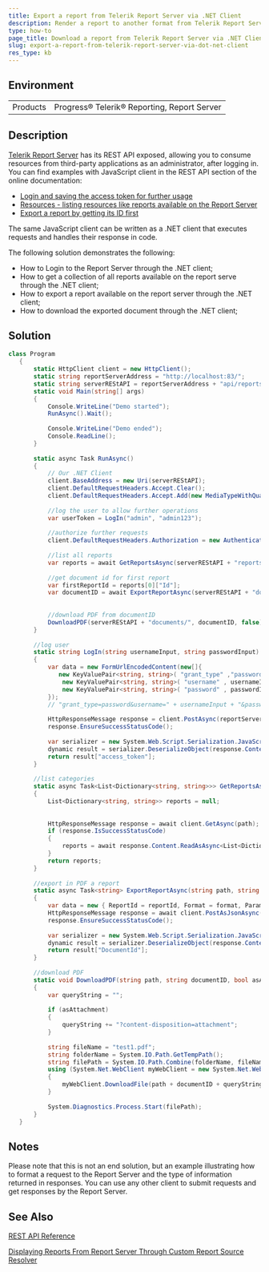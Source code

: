 ```yaml
---
title: Export a report from Telerik Report Server via .NET Client
description: Render a report to another format from Telerik Report Server via .NET Client.
type: how-to
page_title: Download a report from Telerik Report Server via .NET Client
slug: export-a-report-from-telerik-report-server-via-dot-net-client
res_type: kb
---
```


## Environment
<table>
	<tbody>
		<tr>
			<td>Products</td>
			<td>Progress® Telerik® Reporting, Report Server</td>
		</tr>
	</tbody>
</table>
    
## Description

[Telerik Report Server](https://www.telerik.com/report-server) has its REST API exposed, allowing you to consume resources from third-party applications as an administrator, after logging in. You can find examples with JavaScript client in the REST API section of the online documentation:  

- [Login and saving the access token for further usage](../../report-server/implementer-guide/apis/rest-api/examples/javascript/login)
- [Resources - listing resources like reports available on the Report Server](../../report-server/implementer-guide/apis/rest-api/examples/javascript/get-resources)
- [Export a report by getting its ID first](../../report-server/implementer-guide/apis/rest-api/examples/javascript/export) 
  
The same JavaScript client can be written as a .NET client that executes requests and handles their response in code. 

The following solution demonstrates the following:

- How to Login to the Report Server through the .NET client;
- How to get a collection of all reports available on the report serve through the .NET client;
- How to export a report available on the report server through the .NET client;
- How to download the exported document through the .NET client;

## Solution

```cs
class Program
   {
       static HttpClient client = new HttpClient();
       static string reportServerAddress = "http://localhost:83/";
       static string serverREStAPI = reportServerAddress + "api/reportserver/";
       static void Main(string[] args)
       {
           Console.WriteLine("Demo started");
           RunAsync().Wait();
 
           Console.WriteLine("Demo ended");
           Console.ReadLine();
       }
 
       static async Task RunAsync()
       {
           // Our .NET Client
           client.BaseAddress = new Uri(serverREStAPI);
           client.DefaultRequestHeaders.Accept.Clear();
           client.DefaultRequestHeaders.Accept.Add(new MediaTypeWithQualityHeaderValue("application/json"));
 
           //log the user to allow further operations
           var userToken = LogIn("admin", "admin123");
 
           //authorize further requests
           client.DefaultRequestHeaders.Authorization = new AuthenticationHeaderValue("Bearer", userToken);
 
           //list all reports
           var reports = await GetReportsAsync(serverREStAPI + "reports");
 
           //get document id for first report
           var firstReportId = reports[0]["Id"];
           var documentID = await ExportReportAsync(serverREStAPI + "documents", "PDF", firstReportId, "");
 
 
           //download PDF from documentID
           DownloadPDF(serverREStAPI + "documents/", documentID, false);
       }
 
       //log user
       static string LogIn(string usernameInput, string passwordInput)
       {
           var data = new FormUrlEncodedContent(new[]{
              new KeyValuePair<string, string>( "grant_type" ,"password" ),
               new KeyValuePair<string, string>( "username" , usernameInput ),
               new KeyValuePair<string, string>( "password" , passwordInput )
           });
           // "grant_type=password&username=" + usernameInput + "&password=" + passwordInput;
 
           HttpResponseMessage response = client.PostAsync(reportServerAddress + "Token", data).Result;
           response.EnsureSuccessStatusCode();
 
           var serializer = new System.Web.Script.Serialization.JavaScriptSerializer();
           dynamic result = serializer.DeserializeObject(response.Content.ReadAsStringAsync().Result);
           return result["access_token"];
       }
 
       //list categories
       static async Task<List<Dictionary<string, string>>> GetReportsAsync(string path)
       {
           List<Dictionary<string, string>> reports = null;
 
 
           HttpResponseMessage response = await client.GetAsync(path);
           if (response.IsSuccessStatusCode)
           {
               reports = await response.Content.ReadAsAsync<List<Dictionary<string, string>>>();
           }
           return reports;
       }
 
       //export in PDF a report
       static async Task<string> ExportReportAsync(string path, string format, string reportId, string parameterValuesJSONSerieliazed)
       {
           var data = new { ReportId = reportId, Format = format, ParameterValues = parameterValuesJSONSerieliazed };
           HttpResponseMessage response = await client.PostAsJsonAsync(path, data);
           response.EnsureSuccessStatusCode();
 
           var serializer = new System.Web.Script.Serialization.JavaScriptSerializer();
           dynamic result = serializer.DeserializeObject(response.Content.ReadAsStringAsync().Result);
           return result["DocumentId"];
       }
 
       //download PDF
       static void DownloadPDF(string path, string documentID, bool asAttachment)
       {
           var queryString = "";
 
           if (asAttachment)
           {
               queryString += "?content-disposition=attachment";
           }
 
           string fileName = "test1.pdf";
           string folderName = System.IO.Path.GetTempPath();
           string filePath = System.IO.Path.Combine(folderName, fileName);
           using (System.Net.WebClient myWebClient = new System.Net.WebClient())
           {
               myWebClient.DownloadFile(path + documentID + queryString, filePath);
           }
 
           System.Diagnostics.Process.Start(filePath);
       }
   }
```
## Notes

Please note that this is not an end solution, but an example illustrating how to format a request to the Report Server and the type of information returned in responses. You can use any other client to submit requests and get responses by the Report Server.

## See Also

[REST API Reference](../../report-server/implementer-guide/apis/rest-api/api-reference)

[Displaying Reports From Report Server Through Custom Report Source Resolver](./displaying-reports-from-report-server-through-custom-report-source-resolver)

